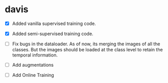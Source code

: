 # davis
- [x] Added vanilla supervised training code. 
- [x] Added semi-supervised training code. 
- [ ] Fix bugs in the dataloader. As of now, its merging the images of all the classes. But the images should be loaded at the class level to retain the temporal information.  
- [ ] Add augmentations
- [ ] Add Online Training 



